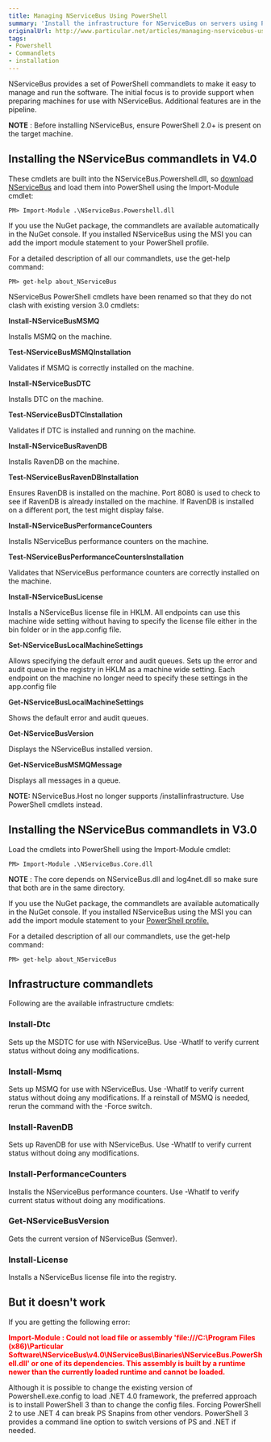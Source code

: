```yaml
---
title: Managing NServiceBus Using PowerShell
summary: 'Install the infrastructure for NServiceBus on servers using PowerShell commandlets. '
originalUrl: http://www.particular.net/articles/managing-nservicebus-using-powershell
tags:
- Powershell
- Commandlets
- installation
---
```


NServiceBus provides a set of PowerShell commandlets to make it easy to manage and run the software. The initial focus is to provide support when preparing machines for use with NServiceBus. Additional features are in the pipeline.

**NOTE** : Before installing NServiceBus, ensure PowerShell 2.0+ is present on the target machine.

Installing the NServiceBus commandlets in V4.0
----------------------------------------------

These cmdlets are built into the NServiceBus.Powershell.dll, so
[download NServiceBus](http://particular.net/downloads) and load them into PowerShell using the Import-Module cmdlet:

    PM> Import-Module .\NServiceBus.Powershell.dll

If you use the NuGet package, the commandlets are available automatically in the NuGet console. 
If you installed NServiceBus using the MSI you can add the import module statement 
to your PowerShell profile.


For a detailed description of all our commandlets, use the get-help command:


    PM> get-help about_NServiceBus



NServiceBus PowerShell cmdlets have been renamed so that they do not clash with existing version 3.0 cmdlets:


<span style="font-weight: 600;">Install-NServiceBusMSMQ</span>

Installs MSMQ on the machine.

<span style="font-weight: 600;">Test-NServiceBusMSMQInstallation</span>

Validates if MSMQ is correctly installed on the machine.

<span style="font-weight: 600;">Install-NServiceBusDTC</span>

Installs DTC on the machine.

<span style="font-weight: 600;">Test-NServiceBusDTCInstallation</span>

Validates if DTC is installed and running on the machine.

<span style="font-weight: 600;">Install-NServiceBusRavenDB</span>

Installs RavenDB on the machine.

<span style="font-weight: 600;">Test-NServiceBusRavenDBInstallation</span>

Ensures RavenDB is installed on the machine. Port 8080 is used to check to see if RavenDB is already installed on the machine. If RavenDB is installed on a different port, the test might display false.

<span style="font-weight: 600;">Install-NServiceBusPerformanceCounters</span>

Installs NServiceBus performance counters on the machine.

<span style="font-weight: 600;">Test-NServiceBusPerformanceCountersInstallation</span>

Validates that NServiceBus performance counters are correctly installed on the machine.

<span style="font-weight: 600;">Install-NServiceBusLicense</span>

Installs a NServiceBus license file in HKLM. All endpoints can use this machine wide setting without having to specify the license file either in the bin folder or in the app.config file.

<span style="font-weight: 600;">Set-NServiceBusLocalMachineSettings</span>

Allows specifying the default error and audit queues. Sets up the error and audit queue in the registry in HKLM as a machine wide setting. Each endpoint on the machine no longer need to specify these settings in the app.config file

<span style="font-weight: 600;">Get-NServiceBusLocalMachineSettings</span>

Shows the default error and audit queues.

<span style="font-weight: 600;">Get-NServiceBusVersion</span>

Displays the NServiceBus installed version.

<span style="font-weight: 600;">Get-NServiceBusMSMQMessage</span>

Displays all messages in a queue.

<span style="font-weight: 600;">NOTE:</span> NServiceBus.Host no longer supports /installinfrastructure. Use PowerShell cmdlets instead.


Installing the NServiceBus commandlets in V3.0
----------------------------------------------

Load the cmdlets into PowerShell using the Import-Module cmdlet:


    PM> Import-Module .\NServiceBus.Core.dll


<span style="font-weight: 600;">NOTE</span> : The core depends on NServiceBus.dll and log4net.dll so make sure that both are in the same directory.

If you use the NuGet package, the commandlets are available automatically in the NuGet console. If you installed NServiceBus using the MSI you can add the import module statement to your [PowerShell profile.](http://www.howtogeek.com/50236/customizing-your-powershell-profile/)

For a detailed description of all our commandlets, use the get-help command:


    PM> get-help about_NServiceBus


Infrastructure commandlets
--------------------------

Following are the available infrastructure cmdlets:

### Install-Dtc

Sets up the MSDTC for use with NServiceBus. Use -WhatIf to verify current status without doing any modifications.

### Install-Msmq

Sets up MSMQ for use with NServiceBus. Use -WhatIf to verify current status without doing any modifications. If a reinstall of MSMQ is needed, rerun the command with the -Force switch.

### Install-RavenDB

Sets up RavenDB for use with NServiceBus. Use -WhatIf to verify current status without doing any modifications.

### Install-PerformanceCounters

Installs the NServiceBus performance counters. Use -WhatIf to verify current status without doing any modifications.

### Get-NServiceBusVersion

Gets the current version of NServiceBus (Semver).

### Install-License

Installs a NServiceBus license file into the registry.

<a id="fixit">But it doesn't work</a>
-------------------------------------

If you are getting the following error:

**<font color="#ff0000">Import-Module : Could not load file or assembly
'file:///C:\\Program Files (x86)\\Particular Software\\NServiceBus\\v4.0\\NServiceBus\\Binaries\\NServiceBus.PowerShell.dll' or one of its dependencies. This assembly is built by a runtime newer than the currently loaded runtime and cannot be loaded. </font>**

Although it is possible to change the existing version of Powershell.exe.config to load .NET 4.0 framework, the preferred approach is to install PowerShell 3 than to change the config files. Forcing PowerShell 2 to use .NET 4 can break PS Snapins from other vendors. PowerShell 3 provides a command line option to switch versions of PS and .NET if needed.

